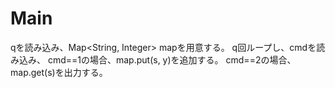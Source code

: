 # Main
qを読み込み、Map<String, Integer> mapを用意する。
q回ループし、cmdを読み込み、
cmd==1の場合、map.put(s, y)を追加する。
cmd==2の場合、map.get(s)を出力する。
